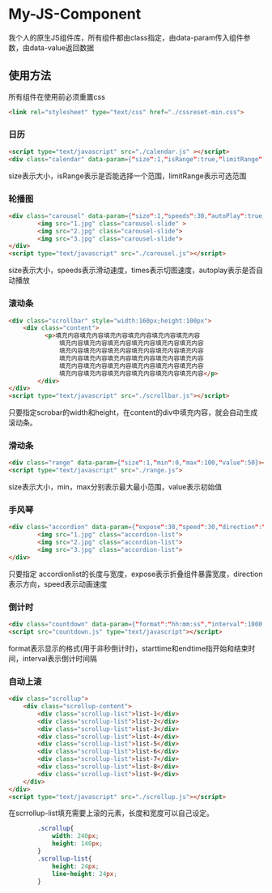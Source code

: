 # My-JS-Component
我个人的原生JS组件库，所有组件都由class指定，由data-param传入组件参数，由data-value返回数据

## 使用方法

所有组件在使用前必须重置css

```html
<link rel="stylesheet" type="text/css" href="./cssreset-min.css">
```

### 日历

```html
<script type="text/javascript" src="./calendar.js" ></script>
<div class="calendar" data-param={"size":1,"isRange":true,"limitRange":[20180101,20180201]}>
```

size表示大小，isRange表示是否能选择一个范围，limitRange表示可选范围

### 轮播图

```html
<div class="carousel" data-param={"size":1,"speeds":30,"autoPlay":true,"times":3000}>
        <img src="1.jpg" class="carousel-slide" >
        <img src="2.jpg" class="carousel-slide">
        <img src="3.jpg" class="carousel-slide">
</div>
<script type="text/javascript" src="./carousel.js"></script>
```

size表示大小，speeds表示滑动速度，times表示切图速度，autoplay表示是否自动播放

### 滚动条

```html
<div class="scrollbar" style="width:160px;height:100px">
    <div class="content">
          <p>填充内容填充内容填充内容填充内容填充内容填充内容
              填充内容填充内容填充内容填充内容填充内容填充内容
              填充内容填充内容填充内容填充内容填充内容填充内容
              填充内容填充内容填充内容填充内容填充内容填充内容
              填充内容填充内容填充内容填充内容填充内容填充内容
              填充内容填充内容填充内容填充内容填充内容填充内容</p>
        </div>
</div>
<script type="text/javascript" src="./scrollbar.js"></script>
```

只要指定scrobar的width和height，在content的div中填充内容，就会自动生成滚动条。

### 滑动条

```html
<div class="range" data-param={"size":1,"min":0,"max":100,"value":50}></div>
<script type="text/javascript" src="./range.js">
```

size表示大小，min，max分别表示最大最小范围，value表示初始值

### 手风琴

```html
<div class="accordion" data-param={"expose":30,"speed":30,"direction":"x"}>
        <img src="1.jpg" class="accordion-list">
        <img src="2.jpg" class="accordion-list">
        <img src="3.jpg" class="accordion-list">
</div>
```

只要指定 accordionlist的长度与宽度，expose表示折叠组件暴露宽度，direction表示方向，speed表示动画速度

### 倒计时

```html
<div class="countdown" data-param={"format":"hh:mm:ss","interval":1000,"starttime":10,"endtime":0}></div>
<script src="countdown.js" type="text/javascript"></script>
```

format表示显示的格式(用于非秒倒计时)，starttime和endtime指开始和结束时间，interval表示倒计时间隔

### 自动上滚

```html
<div class="scrollup">
    <div class="scrollup-content">
        <div class="scrollup-list">list-1</div>
        <div class="scrollup-list">list-2</div>
        <div class="scrollup-list">list-3</div>
        <div class="scrollup-list">list-4</div>
        <div class="scrollup-list">list-5</div>
        <div class="scrollup-list">list-6</div>
        <div class="scrollup-list">list-7</div>
        <div class="scrollup-list">list-8</div>
        <div class="scrollup-list">list-9</div>
    </div>
</div>
<script type="text/javascript" src="./scrollup.js"></script>
```

在scrrollup-list填充需要上滚的元素，长度和宽度可以自己设定。

```css
        .scrollup{
            width: 240px;
            height: 140px;
        }
        .scrollup-list{
            height: 24px;
            line-height: 24px;
        }
```


